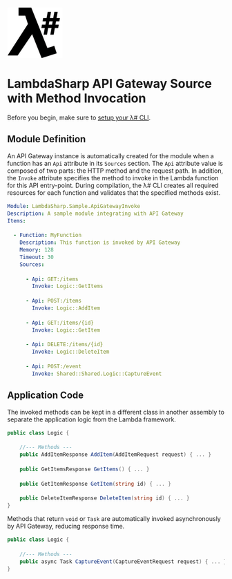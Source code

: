 ![λ#](../../src/DocFx/images/LambdaSharpLogo.png)

# LambdaSharp API Gateway Source with Method Invocation

Before you begin, make sure to [setup your λ# CLI](../../src/DocFx/articles/Setup.md).

## Module Definition

An API Gateway instance is automatically created for the module when a function has an `Api` attribute in its `Sources` section. The `Api` attribute value is composed of two parts: the HTTP method and the request path. In addition, the `Invoke` attribute specifies the method to invoke in the Lambda function for this API entry-point. During compilation, the λ# CLI creates all required resources for each function and validates that the specified methods exist.

```yaml
Module: LambdaSharp.Sample.ApiGatewayInvoke
Description: A sample module integrating with API Gateway
Items:

  - Function: MyFunction
    Description: This function is invoked by API Gateway
    Memory: 128
    Timeout: 30
    Sources:

      - Api: GET:/items
        Invoke: Logic::GetItems

      - Api: POST:/items
        Invoke: Logic::AddItem

      - Api: GET:/items/{id}
        Invoke: Logic::GetItem

      - Api: DELETE:/items/{id}
        Invoke: Logic::DeleteItem

      - Api: POST:/event
        Invoke: Shared::Shared.Logic::CaptureEvent
```

## Application Code

The invoked methods can be kept in a different class in another assembly to separate the application logic from the Lambda framework.

```csharp
public class Logic {

    //--- Methods ---
    public AddItemResponse AddItem(AddItemRequest request) { ... }

    public GetItemsResponse GetItems() { ... }

    public GetItemResponse GetItem(string id) { ... }

    public DeleteItemResponse DeleteItem(string id) { ... }
}
```

Methods that return `void` or `Task` are automatically invoked asynchronously by API Gateway, reducing response time.

```csharp
public class Logic {

    //--- Methods ---
    public async Task CaptureEvent(CaptureEventRequest request) { ... }
}
```